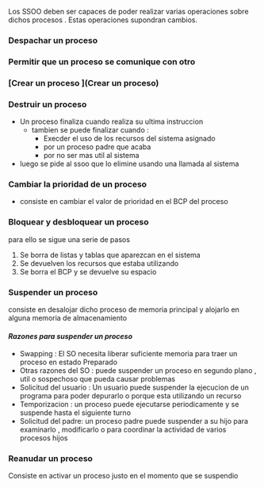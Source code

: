 Los SSOO deben ser capaces de poder realizar varias operaciones sobre dichos procesos . Estas operaciones supondran cambios. 

### Despachar un proceso 

### Permitir que un proceso se comunique con otro 

### [Crear un proceso ](Crear un proceso)

### Destruir un proceso
- Un proceso finaliza cuando realiza su ultima instruccion 
	- tambien se puede finalizar cuando : 
		- Execder el uso de los recursos del sistema asignado 
		- por un proceso padre que acaba 
		- por no ser mas util al sistema  
-  luego se pide al ssoo que lo elimine usando una llamada al sistema 

### Cambiar la prioridad de un proceso 
- consiste en cambiar el valor de prioridad en el BCP del proceso 

### Bloquear y desbloquear un proceso 
 para ello se sigue una serie de pasos 
1. Se borra de listas y tablas que aparezcan en el sistema
2. Se devuelven los recursos que estaba utilizando 
3. Se borra el BCP y se devuelve su espacio

### Suspender un proceso 
consiste en desalojar dicho proceso de memoria principal y alojarlo en alguna memoria de almacenamiento 

#### *Razones para suspender un proceso*
- Swapping : El SO necesita  liberar suficiente memoria para traer un proceso en estado Preparado 
- Otras razones del SO : puede suspender un proceso en segundo plano , util o sospechoso que pueda causar problemas
- Solicitud del usuario : Un usuario puede suspender la ejecucion de un programa para poder depurarlo o porque esta utilizando un recurso 
- Temporizacion : un proceso puede ejecutarse periodicamente y se suspende hasta el siguiente turno 
- Solicitud del padre:  un proceso padre puede suspender a su hijo para examinarlo , modificarlo o para coordinar la actividad de varios procesos hijos

### Reanudar un proceso
Consiste en activar un proceso justo en el momento que se suspendio

